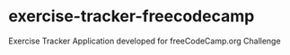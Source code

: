 # exercise-tracker-freecodecamp
Exercise Tracker Application developed for freeCodeCamp.org Challenge
